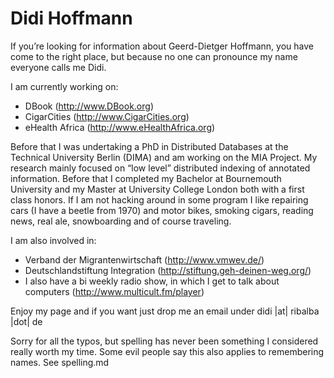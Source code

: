 # Didi Hoffmann


If you’re looking for information about Geerd-Dietger Hoffmann, you have come to the right place, but because no one can pronounce my name everyone calls me Didi.

I am currently working on:

- DBook (http://www.DBook.org)
- CigarCities (http://www.CigarCities.org)
- eHealth Africa (http://www.eHealthAfrica.org)

Before that I was undertaking a PhD in Distributed Databases at the Technical University Berlin (DIMA) and am working on the MIA Project. My research mainly focused on “low level” distributed indexing of annotated information. Before that I completed my Bachelor at Bournemouth University and my Master at University College London both with a first class honors. If I am not hacking around in some program I like repairing cars (I have a beetle from 1970) and motor bikes, smoking cigars, reading news, real ale, snowboarding and of course traveling.

I am also involved in:

- Verband der Migrantenwirtschaft (http://www.vmwev.de/)
- Deutschlandstiftung Integration (http://stiftung.geh-deinen-weg.org/)
- I also have a bi weekly radio show, in which I get to talk about computers (http://www.multicult.fm/player)

Enjoy my page and if you want just drop me an email under didi |at| ribalba |dot| de

Sorry for all the typos, but spelling has never been something I considered really worth my time. Some evil people say this also applies to remembering names. See spelling.md
